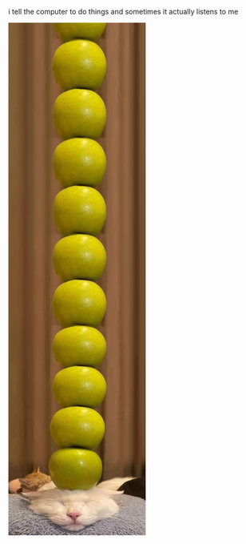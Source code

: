 i tell the computer to do things and sometimes it actually listens to me
<!--START_SECTION:update_image-->
<img src=https://raw.githubusercontent.com/sneakykestrel/sneakykestrel/main/.github/images/appleguy-tower.png height="" width="" align=left alt=kitty />
<!--END_SECTION:update_image-->


